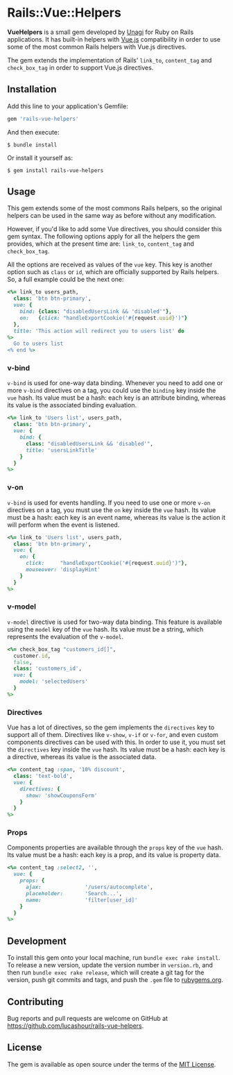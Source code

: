 # Rails::Vue::Helpers

**VueHelpers** is a small gem developed by [Unagi](https://unagi.com.ar/) for Ruby on Rails applications. It has built-in helpers with [Vue.js](https://vuejs.org/) compatibility in order to use some of the most common Rails helpers with Vue.js directives.

The gem extends the implementation of Rails' `link_to`, `content_tag` and `check_box_tag` in order to support Vue.js directives.

## Installation

Add this line to your application's Gemfile:

```ruby
gem 'rails-vue-helpers'
```

And then execute:

    $ bundle install

Or install it yourself as:

    $ gem install rails-vue-helpers

## Usage

This gem extends some of the most commons Rails helpers, so the original helpers can be used in the same way as before without any modification.

However, if you'd like to add some Vue directives, you should consider this gem syntax. The following options apply for all the helpers the gem provides, which at the present time are: `link_to`, `content_tag` and `check_box_tag`.

All the options are received as values of the `vue` key. This key is another option such as `class` or `id`, which are officially supported by Rails helpers. So, a full example could be the next one:

```ruby
<%= link_to users_path,
  class: 'btn btn-primary',
  vue: {
    bind: {class: "disabledUsersLink && 'disabled'"},
    on:   {click: "handleExportCookie('#{request.uuid}')"}
  },
  title: 'This action will redirect you to users list' do
%>
  Go to users list
<% end %>
```

### v-bind
`v-bind` is used for one-way data binding. Whenever you need to add one or more `v-bind` directives on a tag, you could use the `binding` key inside the `vue` hash. Its value must be a hash: each key is an attribute binding, whereas its value is the associated binding evaluation.

```ruby
<%= link_to 'Users list', users_path,
  class: 'btn btn-primary',
  vue: {
    bind: {
      class: "disabledUsersLink && 'disabled'",
      title: 'usersLinkTitle'
    }
  }
%>
```

### v-on
`v-bind` is used for events handling. If you need to use one or more `v-on` directives on a tag, you must use the `on` key inside the `vue` hash. Its value must be a hash: each key is an event name, whereas its value is the action it will perform when the event is listened.

```ruby
<%= link_to 'Users list', users_path,
  class: 'btn btn-primary',
  vue: {
    on: {
      click:     "handleExportCookie('#{request.uuid}')"},
      mouseover: 'displayHint'
    }
  }
%>
```

### v-model
`v-model` directive is used for two-way data binding. This feature is available using the `model` key of the `vue` hash. Its value must be a string, which represents the evaluation of the `v-model`.

```ruby
<%= check_box_tag "customers_id[]",
  customer.id,
  false,
  class: 'customers_id',
  vue: {
    model: 'selectedUsers'
  }
%>
```

### Directives
Vue has a lot of directives, so the gem implements the `directives` key to support all of them. Directives like `v-show`, `v-if` or `v-for`, and even custom components directives can be used with this. In order to use it, you must set the `directives` key inside the `vue` hash. Its value must be a hash: each key is a directive, whereas its value is the associated data.

```ruby
<%= content_tag :span, '10% discount',
  class: 'text-bold',
  vue: {
    directives: {
      show: 'showCouponsForm'
    }
  }
%>
```

### Props
Components properties are available through the `props` key of the `vue` hash. Its value must be a hash: each key is a prop, and its value is property data.

```ruby
<%= content_tag :select2, '',
  vue: {
    props: {
      ajax:              '/users/autocomplete',
      placeholder:       'Search...',
      name:              'filter[user_id]'
    }
  }
%>
```

## Development

To install this gem onto your local machine, run `bundle exec rake install`. To release a new version, update the version number in `version.rb`, and then run `bundle exec rake release`, which will create a git tag for the version, push git commits and tags, and push the `.gem` file to [rubygems.org](https://rubygems.org).

## Contributing

Bug reports and pull requests are welcome on GitHub at https://github.com/lucashour/rails-vue-helpers.

## License

The gem is available as open source under the terms of the [MIT License](https://opensource.org/licenses/MIT).

